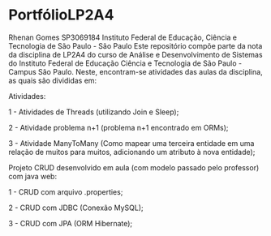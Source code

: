# PortfólioLP2A4
Rhenan Gomes
SP3069184
Instituto Federal de Educação, Ciência e Tecnologia de São Paulo - São Paulo
Este repositório compõe parte da nota da disciplina de LP2A4 do curso de Análise e Desenvolvimento de Sistemas do Instituto Federal de Educação Ciência e Tecnologia de São Paulo - Campus São Paulo. Neste, encontram-se atividades das aulas da disciplina, as quais são divididas em:

Atividades:

1 - Atividades de Threads (utilizando Join e Sleep);

2 - Atividade problema n+1 (problema n+1 encontrado em ORMs);

3 - Atividade ManyToMany (Como mapear uma terceira entidade em uma relação de muitos para muitos, adicionando um atributo à nova entidade);

Projeto CRUD desenvolvido em aula (com modelo passado pelo professor) com java web:

1 - CRUD com arquivo .properties;

2 - CRUD com JDBC (Conexão MySQL);

3 - CRUD com JPA (ORM Hibernate);


